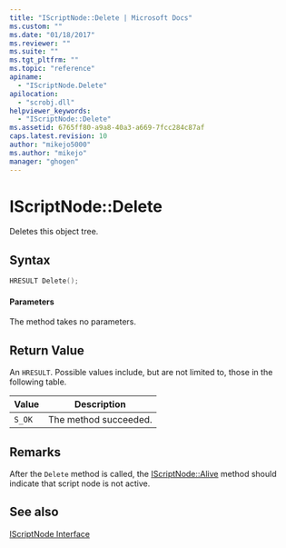 ```yaml
---
title: "IScriptNode::Delete | Microsoft Docs"
ms.custom: ""
ms.date: "01/18/2017"
ms.reviewer: ""
ms.suite: ""
ms.tgt_pltfrm: ""
ms.topic: "reference"
apiname: 
  - "IScriptNode.Delete"
apilocation: 
  - "scrobj.dll"
helpviewer_keywords: 
  - "IScriptNode::Delete"
ms.assetid: 6765ff80-a9a8-40a3-a669-7fcc284c87af
caps.latest.revision: 10
author: "mikejo5000"
ms.author: "mikejo"
manager: "ghogen"
---
```

# IScriptNode::Delete
Deletes this object tree.  
  
## Syntax  
  
```cpp
HRESULT Delete();  
```  
  
#### Parameters  
 The method takes no parameters.  
  
## Return Value  
 An `HRESULT`. Possible values include, but are not limited to, those in the following table.  
  
|Value|Description|  
|-----------|-----------------|  
|`S_OK`|The method succeeded.|  
  
## Remarks  
 After the `Delete` method is called, the [IScriptNode::Alive](../../winscript/reference/iscriptnode-alive.md) method should indicate that script node is not active.  
  
## See also  
 [IScriptNode Interface](../../winscript/reference/iscriptnode-interface.md)